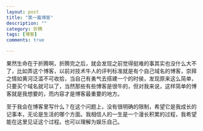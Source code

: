 ```yaml
---
layout: post  
title: "第一篇博客"  
description: ""  
category: 折腾  
tags: [博客]
comments: true 

---
```


果然生命在于折腾啊，折腾完之后，就会发现之前觉得挺难的事其实也没什么大不了，比如弄这个博客，以前对技术牛人的评判标准就是有个自己域名的博客，崇拜之情如黄河泛滥不可收拾，当自己有勇气去搭建一个的时侯，发现原来这么简单，只要买个域名就可以了，当然那些有些博客是很牛的，但对我来说，这样简单的博客就是我想要的，而内容才是博客最重要的地方。


   
至于我会在博客里写什么？在这个问题上，没有很明确的限制，希望它是我成长的记事本，无论是生活的哪个方面。我相信人的一生是一个漫长积累的过程，我希望能在这里见证这个过程。也可以理解为娱乐自己。